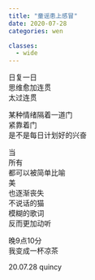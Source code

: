 ```yaml
---
title: "童谣患上感冒"
date: 2020-07-28
categories: wen

classes:
  - wide
---
```


日复一日  
思维愈加连贯  
太过连贯  

某种情绪隔着一道门  
紧靠着门  
是不是每日计划好的兴奋  

当  
所有  
都可以被简单比喻  
美  
也逐渐丧失  
不说话的猫  
模糊的歌词  
反而更加动听  

晚9点10分  
我变成一杯凉茶  

20.07.28 quincy

